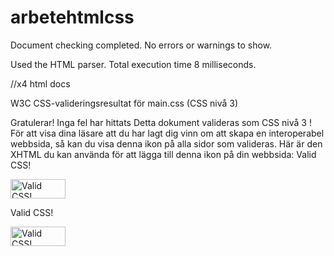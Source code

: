 # arbetehtmlcss
Document checking completed. No errors or warnings to show.

Used the HTML parser.
Total execution time 8 milliseconds.

//x4 html docs


W3C CSS-valideringsresultat för main.css (CSS nivå 3)

Gratulerar! Inga fel har hittats
Detta dokument valideras som CSS nivå 3 !
För att visa dina läsare att du har lagt dig vinn om att skapa en interoperabel webbsida, så kan du visa denna ikon på alla sidor som valideras. Här är den XHTML du kan använda för att lägga till denna ikon på din webbsida:
Valid CSS!
<p>
    <a href="http://jigsaw.w3.org/css-validator/check/referer">
        <img style="border:0;width:88px;height:31px"
            src="http://jigsaw.w3.org/css-validator/images/vcss"
            alt="Valid CSS!" />
    </a>
</p>
            
Valid CSS!
<p>
<a href="http://jigsaw.w3.org/css-validator/check/referer">
    <img style="border:0;width:88px;height:31px"
        src="http://jigsaw.w3.org/css-validator/images/vcss-blue"
        alt="Valid CSS!" />
    </a>
</p>
        
